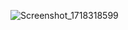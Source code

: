 
![Screenshot_1718318599](https://github.com/urboiwolf/advanced_course/assets/115151453/88d52d92-c61b-491a-92a7-63726ad26bed)
